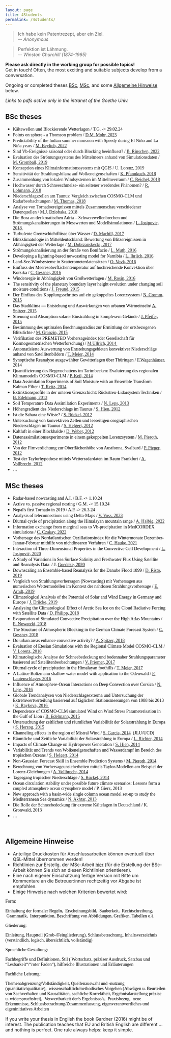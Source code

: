 ```yaml
---
layout: page
title: 4Students
permalink: /4students/
---
```


> Ich habe kein Patentrezept, aber ein Ziel.  
> -- <cite>Anonymous</cite>

> Perfektion ist Lähmung.  
> -- <cite>Winston Churchill (1874-1965)</cite>
  
**Please ask directly in the working group for possible topics!**  
Get in touch! Often, the most exciting and suitable subjects develop from a conversation.

Ongoing or completed theses [BSc](#bsc-theses), [MSc](#msc-theses), and some [Allgemeine Hinweise](#allgemeine-hinweise) below.

*Links to pdfs active only in the intranet of the Goethe Univ.*

## BSc theses
-   <span
    style="font-size: 14px; font-family: Georgia; color: rgb(0, 0, 0);">Kältewellen und Blockierende Wetterlagen / T.G. -> 29.02.24</span>
-   <span style="font-size: 14px; font-family: Georgia;">Points on
    sphere - a Thomson problem / <a
    href="https://user.uni-frankfurt.de/~bahrens/bscpdfs/BScDMMohr2023.pdf"
    target="_blank" >D.M. Mohr, 2023</a> </span>
-   <span style="font-size: 14px; font-family: Georgia;">Predictability
    of the Indian summer monsoon with Speedy during El Niño and La Niña
    years / <a
    href="https://user.uni-frankfurt.de/~bahrens/bscpdfs/BScMBeylich2022.pdf"
    target="_blank" >M.
    Beylich, 2022</a> </span>
-   <span style="font-size: 14px; font-family: Georgia;">Sind
    Vb-Ereignisse saisonal oder durch Blocking beeinflusst? / <a
    href="https://user.uni-frankfurt.de/~bahrens/bscpdfs/BScBRinschen2022.pdf"
    target="_blank" >B. Rinschen, 2022</a></span>
-   <span style="font-size: 14px; font-family: Georgia;">Evaluation des
    Strömungssystems des Mittelmeers anhand von Simulationsdaten / <a
    href="https://user.uni-frankfurt.de/~bahrens/bscpdfs/BScMGromball2019.pdf"
    target="_blank">M. Gromball, 2019</a></span>
-   <span style="font-size: 14px; font-family: Georgia;">Konzeption
    eines Klimainformationssystems mit QGIS / U. Lorenz, 2019</span>
-   <span style="font-size: 14px; font-family: Georgia;">Sensitivität
    der Strahlungsbilanz auf Wolkeneigenschaften / <a
    href="https://user.uni-frankfurt.de/~bahrens/bscpdfs/BScKPfannkuch2018.pdf"
    target="_blank" >K.
    Pfannkuch, 2018</a></span>
-   <span style="font-size: 14px; font-family: Georgia;">Zusammenhang
    von lokalen Windsystemen im Mittelmeerraum / <a
    href="https://user.uni-frankfurt.de/~bahrens/bscpdfs/BScCReichel2018.pdf"
    target="_blank">C. Reichel, 2018</a> </span>
-   <span style="font-size: 14px; font-family: Georgia;">Hochwasser
    durch Schneeschmelze- ein seltener werdendes Phänomen? / <a
    href="http://user.uni-frankfurt.de/~bahrens/bscpdfs/BScRlohmann2018.pdf"
    target="_blank">R. Lohmann, 2018</a></span>
-   <span
    style="font-size: 14px; font-family: Georgia; ">Niederschlagszellen
    am Taunus: Vergleich zwischen COSMO-CLM und Radarbeobachtungen / <a
    href="http://user.uni-frankfurt.de/~bahrens/bscpdfs/BScMThomas2018.pdf"
    target="_blank">M. Thomas, 2018</a></span>
-   <span
    style="font-size: 14px; font-family: Georgia;" >Analyse
    von Tornadoereignissen mittels Zusammenschau verschiedener
    Datenquellen / <a
    href="http://user.uni-frankfurt.de/~bahrens/bscpdfs/BScMDziobaka2018.pdf"
    target="_blank">M.J.
    Dziobaka, 2018</a></span>
-   <span
    style="font-size: 14px; font-family: Georgia; color: rgb(0, 0, 0);">Die
    Bora an der kroatischen Adria – Schwerewellenbrechen und
    Strömungskanalisierungen in Messwerten und Modellsimulationen / <a
    href="http://user.uni-frankfurt.de/~bahrens/bscpdfs/BScLJosipovic2018.pdf"
    target="_blank">L. Josipovic, 2018 </a></span>
-   <span
    style="font-size: 14px; font-family: Georgia; color: rgb(0, 0, 0);">Turbulente
    Grenzschichtflüsse über Wasser / <a
    href="http://user.uni-frankfurt.de/~bahrens/bscpdfs/BScDMachill2017.pdf"
    target="_blank">D. Machill, 2017</a></span>
-   <span
    style="font-size: 14px; font-family: Georgia; color: rgb(0, 0, 0);">Blitzklimatologie
    in Mitteldeutschland: Bewertung von Blitzereignissen in Abhängigkeit
    der Wetterlage / <a
    href="http://user.uni-frankfurt.de/~bahrens/bscpdfs/BScDobrzaniecki2017.pdf"
    target="_blank">M. Dobrzanskecki, 2017</a></span>
-   <span
    style="font-size: 14px; font-family: Georgia; color: rgb(0, 0, 0);">Strömungskanalisierung
    an der Straße von Bonifacio / <a
    href="http://user.uni-frankfurt.de/~bahrens/bscpdfs/BScLJMuth2016.pdf"
    target="_blank">L. Muth, 2016</a></span>
-   <span
    style="font-size: 14px; font-family: Georgia; color: rgb(0, 0, 0);">Developing
    a lightning-based nowcasting model for Namibia / <a
    href="http://user.uni-frankfurt.de/~bahrens/bscpdfs/BScIhrlich2016.pdf"
    target="_blank">L. Ihrlich, 2016</a></span>
-   <span
    style="font-size: 14px; font-family: Georgia; color: rgb(0, 0, 0);">Land-See-Windsysteme
    in Scatterometerdatensätzen /
    <a href="http://user.uni-frankfurt.de/~bahrens/bscpdfs/BScVovk2016.pdf"
    target="_blank">O. Vovk, 2016</a> </span>
-   <span
    style="font-size: 14px; font-family: Georgia; color: rgb(0, 0, 0);">Einfluss
    der Meeresoberflächentemperatur auf hochreichende Konvektion über
    Korsika / <a
    href="http://user.uni-frankfurt.de/~bahrens/bscpdfs/BScCGessner2016.pdf"
    target="_blank">C. Gessner, 2016</a></span>
-   <span
    style="font-size: 14px; font-family: Georgia; color: rgb(0, 0, 0);">Windenergie
    in Abhängigkeit von Großwetterlagen / <a
    href="http://user.uni-frankfurt.de/~bahrens/bscpdfs/BScMRosin2016.pdf"
    target="_blank">M. Rosin, 2016</a></span>
-   <span
    style="font-size: 14px; font-family: Georgia; color: rgb(0, 0, 0);">The
    sensitivity of the planetary boundary layer height evolution under
    changing soil moisture conditions / <a
    href="http://user.uni-frankfurt.de/~bahrens/bscpdfs/BScJFreund2015.pdf"
    target="_blank">J. Freund, 2015</a></span>
-   <span
    style="font-family: Georgia; color: rgb(0, 0, 0); font-size: 14px;">Der
    Einfluss des Kopplungsschrittes auf ein gekoppeltes Lorenzsystem /
    <a
    href="http://user.uni-frankfurt.de/~bahrens/bscpdfs/BScNCromm2015.pdf"
    target="_blank">N. Cromm, 2015</a></span>
-   <span
    style="font-size: 14px; font-family: Georgia; color: rgb(0, 0, 0);">Das
    Stadtklima — Entstehung und Auswirkungen von urbanen Wärmeinseln/ <a
    href="http://user.uni-frankfurt.de/~bahrens/bscpdfs/BScASpitzer2015.pdf"
    target="_blank">A. Spitzer, 2015</a></span>
-   <span
    style="font-size: 14px; font-family: Georgia; color: rgb(0, 0, 0);">Streuung
    und Absorption solarer Einstrahlung in komplexem </span><span
    style="color: rgb(0, 0, 0); font-family: Georgia; font-size: 14px;">Gelände
    / <a
    href="http://user.uni-frankfurt.de/~bahrens/bscpdfs/BScJPfeifer2015.pdf"
    target="_blank">J. Pfeifer, 2015</a></span>
-   <span
    style="font-size: 14px; font-family: Georgia; color: rgb(0, 0, 0);">Bestimmung
    des optimalen Brechnungsradius zur Ermittlung der ortsbezogenen
    Blitzdichte / <a
    href="http://user.uni-frankfurt.de/~bahrens/bscpdfs/BScMGranzin2015.pdf"
    target="_blank">M. Granzin, 2015</a> </span>
-   <span
    style="color: rgb(0, 0, 0); font-family: Georgia; font-size: 14px;">Verifikation
    des PREMETEO Vorhersageindex (der Gesellschaft für
    Kosmogeometrischen Wetterforschung) / <a
    href="http://user.uni-frankfurt.de/~bahrens/bscpdfs/BScUllrich2014.pdf"
    target="_blank">M.Ullrich, 2014 </a></span>
-   <span
    style="font-size: 14px; font-family: Georgia; color: rgb(0, 0, 0);">Automatisierte
    Auswertung von Entstehungsgebieten konvektiver Niederschläge anhand
    von Satellitenbildern / [T. Meier,
    2014](http://user.uni-frankfurt.de/~bahrens/bscpdfs/BScTMeier2014.pdf)</span>
-   <span
    style="font-size: 14px; font-family: Georgia; color: rgb(0, 0, 0);">Synoptische
    Reanalyse ausgewählter Gewitterlagen über Thüringen / <a
    href="http://user.uni-frankfurt.de/~bahrens/bscpdfs/BScWagenhaeuser.pdf"
    target="_blank">F.Wagenhäuser, 2014</a>  
    </span>
-   <span
    style="font-family: Georgia; color: rgb(0, 0, 0); font-size: 14px;">Quantifizierung
    des Regenschattens im Tarimbecken: Evaluierung des regionalen
    Klimamodells COSMO-CLM /
    <a href="http://user.uni-frankfurt.de/~bahrens/bscpdfs/BScKeil.pdf"
    target="_blank">P. Keil, 2014</a></span>
-   <span
    style="font-size: 14px; font-family: Georgia; color: rgb(0, 0, 0);">Data
    Assimilation Experiments </span><span
    style="color: rgb(0, 0, 0); font-family: Georgia; font-size: 14px;">of
    Soil Moisture with an Ensemble Transform Kalman Filter
    / </span><span
    style="font-size: 14px; color: rgb(0, 0, 0); font-family: Georgia;"><a href="http://user.uni-frankfurt.de/~bahrens/bscpdfs/BScReitz.pdf"
    target="_blank">T. Reitz, 2014</a></span>
-   <span
    style="font-size: 14px; font-family: Georgia; color: rgb(0, 0, 0);">Extinktionsprofile
    in der unteren Grenzschicht: Rückstreu-Lidarsystem Techniken /
    <a href="http://user.uni-frankfurt.de/~bahrens/bscpdfs/BScEdelmann.pdf"
    target="_blank">B. Edelmann, 2013</a></span>
-   <span
    style="font-size: 14px; font-family: Georgia; color: rgb(0, 0, 0);">Soil
    Temperature Data Assimilation Experiments /
    <a href="http://user.uni-frankfurt.de/~bahrens/bscpdfs/BScLeps.pdf"
    target="_blank">N. Leps, 2013</a></span>
-   <span
    style="font-family: Georgia; color: rgb(0, 0, 0); font-size: 14px;">Höhengradient
    des Niederschlags im Taunus /
    <a href="http://user.uni-frankfurt.de/~bahrens/bscpdfs/BScHien.pdf"
    target="_blank">S. Hien, 2012</a></span>
-   <span
    style="font-family: Georgia; color: rgb(0, 0, 0); font-size: 14px;">Ist
    die Sahara eine Wüste? /
    <a href="http://user.uni-frankfurt.de/~bahrens/bscpdfs/BScRueckel.pdf"
    target="_blank">S. Rückel, 2012</a></span>
-   <span
    style="font-family: Georgia; color: rgb(0, 0, 0); font-size: 14px;">Untersuchung
    von konvektiven Zellen und leeseitigen orographischen Niederschlägen
    im Taunus /
    <a href="http://user.uni-frankfurt.de/~bahrens/bscpdfs/BScHelgert.pdf"
    target="_blank">S. Helgert, 2012</a></span>
-   <span
    style="font-family: Georgia; color: rgb(0, 0, 0); font-size: 14px;">Kaltluft
    in einer Blockhalde /
    <a href="http://user.uni-frankfurt.de/~bahrens/bscpdfs/BScWeber.pdf"
    target="_blank">D. Weber, 2012</a></span>
-   <span
    style="font-family: Georgia; color: rgb(0, 0, 0); font-size: 14px;">Datenassimilationsexperimente
    in einem gekoppelten Lorenzsystem /
    <a href="http://user.uni-frankfurt.de/~bahrens/bscpdfs/BScPieroth.pdf"
    target="_blank">M. Pieroth, 2012</a></span>
-   <span
    style="font-family: Georgia; color: rgb(0, 0, 0); font-size: 14px;">Von
    der Firnverdichtung zur Oberflächenhöhe von Austfonna, Svalbard /
    <a href="http://user.uni-frankfurt.de/~bahrens/bscpdfs/BScPieper.pdf"
    target="_blank">P. Pieper, 2012</a></span>
-   <span
    style="font-family: Georgia; color: rgb(0, 0, 0); font-size: 14px;">Test
    der Taylorhypothese mittels Wetterradardaten im Raum Frankfurt / <a
    href="http://user.uni-frankfurt.de/~bahrens/bscpdfs/BScVollbrecht.pdf"
    target="_blank">A. Vollbrecht, 2012</a></span>
-   <span
    style="font-size: 14px; font-family: Georgia; color: rgb(0, 0, 0);">…</span>

<span style="font-size: 14px;">  
</span>

## MSc theses

-   <span
    style="font-size: 14px; font-family: Georgia; color: rgb(0, 0, 0);">Radar-based nowcasting and A.I. / B.F. -> 1.10.24</span>
-   <span
    style="font-size: 14px; font-family: Georgia; color: rgb(0, 0, 0);">Active vs. passive regional nesting / G.M. -> 15.10.24</span>
-   <span
    style="font-size: 14px; font-family: Georgia; color: rgb(0, 0, 0);">Nepal's first Tornado in 2019 / A.P. -> 26.3.24</span>
-   <span
    style="font-size: 14px; font-family: Georgia; color: rgb(0, 0, 0);">
    Analysis of teleconnections using Delta-Maps / <a
    href="https://user.uni-frankfurt.de/~bahrens/bscpdfs/MScVVoss2023.pdf"
    target="_blank">V. Voss. 2023 </a></span>
-   <span
    style="font-size: 14px; font-family: Georgia; color: rgb(0, 0, 0);">Diurnal cycle of precipitation along the Himalayan mountain range / 
    <a
    href="https://user.uni-frankfurt.de/~bahrens/bscpdfs/MScAHalbig2022.pdf"
    target="_blank">A. Halbig, 2022</a></span>
-   <span
    style="font-size: 14px; font-family: Georgia; color: rgb(0, 0, 0);">Information
    exchange from marginal seas to Vb-precipitation in MedCORDEX
    simulations / <a
    href="https://user.uni-frankfurt.de/~bahrens/bscpdfs/MScCCzakay2022.pdf" target="_blank">C. Czakay,
    2022</a></span>
-   <span
    style="font-size: 14px; font-family: Georgia; color: rgb(0, 0, 0);">Vorhersage
    des Nordatlantischen Oszillationsindex für die Wintermonate
    Dezember-Januar-Februar mithilfe von nichtlinearen Verfahren / <a
    href="https://user.uni-frankfurt.de/~bahrens/bscpdfs/MScCHauke2021.pdf"
    target="_blank">C. Hauke, 2021</a></span>
-   <span
    style="font-size: 14px; font-family: Georgia; color: rgb(0, 0, 0);">Interaction
    of Three-Dimensional Properties in the Convective Cell Development /
    <a
    href="https://user.uni-frankfurt.de/~bahrens/bscpdfs/MScLJosipovic2020.pdf"
    target="_blank">L. Josipović, 2020</a></span>
-   <span
    style="font-size: 14px; font-family: Georgia; color: rgb(0, 0, 0);">A
    Study of Variations in Sea Surface Salinity and Freshwater Flux
    Using Satellite and Reanalysis Data  / J. </span><a
    href="https://user.uni-frankfurt.de/~bahrens/bscpdfs/MScJGoedecke2020.pdf"
    target="_blank"
    style="color: rgb(0, 0, 0); font-family: Georgia; font-size: 14px;">Goedeke,
    2020</a>
-   <span
    style="font-size: 14px; font-family: Georgia; color: rgb(0, 0, 0);">Downscaling
    an Ensemble-based Reanalysis for the Danube Flood 1899 / <a
    href="https://user.uni-frankfurt.de/~bahrens/bscpdfs/MScDRisto2019.pdf"
    target="_blank">D. Risto, 2019</a></span>
-   <span
    style="font-size: 14px; font-family: Georgia; color: rgb(0, 0, 0);">Vergleich
    von Strahlungsvorhersagen (Nowcasting) mit Vorhersagen aus
    numerischen Wettermodellen im Kontext der nahtlosen
    Strahlungsvorhersage / <a
    href="https://user.uni-frankfurt.de/~bahrens/bscpdfs/MScEArndt2019.pdf"
    target="_blank">E. Arndt, 2019</a></span>
-   <span
    style="font-size: 14px; font-family: Georgia; color: rgb(0, 0, 0);">Climatological
    Analysis of the Potential of Solar and Wind Energy in Germany and
    Europe / <a
    href="https://user.uni-frankfurt.de/~bahrens/bscpdfs/MScJDruecke2019.pdf"
    target="_blank">J. Drücke, 2019</a></span>
-   <span
    style="font-size: 14px; font-family: Georgia; color: rgb(0, 0, 0);">Analysing
    the Climatological Effect of Arctic Sea Ice on the Cloud Radiative
    Forcing with Satellite Data / <a
    href="https://user.uni-frankfurt.de/~bahrens/bscpdfs/MScDPhilipp2018.pdf"
    target="_blank">D. Philipp, 2018</a></span>
-   <span
    style="font-size: 14px; font-family: Georgia; color: rgb(0, 0, 0);">Evaporation
    of Simulated Convective Precipitation over the High Atlas Mountains
    / <a
    href="http://user.uni-frankfurt.de/~bahrens/bscpdfs/MScENowatzki2018.pdf"
    target="_blank">E. Nowatzki, 2018</a></span>
-   <span
    style="font-size: 14px; font-family: Georgia; color: rgb(0, 0, 0);">The
    Structure of Atmospheric Blocking in the German Climate Forecast
    System / <a
    href="http://user.uni-frankfurt.de/~bahrens/bscpdfs/MScCGessner2018.pdf"
    target="_blank">C. Gessner, 2018</a></span>
-   <span
    style="font-size: 14px; font-family: Georgia; color: rgb(0, 0, 0);">Do
    urban areas enhance convective activity? / <a
    href="http://user.uni-frankfurt.de/~bahrens/bscpdfs/MScASpitzer2018.pdf"
    target="_blank">A. Spitzer, 2018</a></span>
-   <span
    style="font-size: 14px; font-family: Georgia; color: rgb(0, 0, 0);">Evaluation
    of Etesian Simulations with the Regional Climate Model COSMO-CLM /
    <a
    href="http://user.uni-frankfurt.de/~bahrens/bscpdfs/MScVLorenz2018.pdf"
    target="_blank">V. Lorenz, 2018</a></span>
-   <span
    style="font-size: 14px; font-family: Georgia; color: rgb(0, 0, 0);">Klimatologische
    Analyse der Schneebedeckung und bodennaher Strahlungsparameter
    basierend auf Satellitenbeobachtungen / <a
    href="http://user.uni-frankfurt.de/~bahrens/bscpdfs/MScVPriemer2017.pdf"
    target="_blank">V. Priemer, 2017</a></span>
-   <span
    style="font-size: 14px; font-family: Georgia; color: rgb(0, 0, 0);">Diurnal
    cycle of precipitation in the Himalayan foothills / <a
    href="http://user.uni-frankfurt.de/~bahrens/bscpdfs/MScTMeier2017.pdf"
    target="_blank">T. Meier, 2017</a> </span>
-   <span
    style="font-size: 14px; font-family: Georgia; color: rgb(0, 0, 0);">A
    Lattice Boltzmann shallow water model with application to the
    Odenwald / <a
    href="http://user.uni-frankfurt.de/~bahrens/bscpdfs/MScFLautenschlager2016.pdf"
    target="_blank">F. Lautenschlager, 2016</a></span>
-   <span
    style="font-size: 14px; font-family: Georgia; color: rgb(0, 0, 0);">Influence
    of Atmosphere-Ocean Interactions on Deep Convection over Corsica /
    <a href="http://user.uni-frankfurt.de/~bahrens/bscpdfs/MScNLeps2016.pdf"
    target="_blank">N. Leps, 2016</a> </span>
-   <span
    style="font-size: 14px; font-family: Georgia; color: rgb(0, 0, 0);">Globale
    Trendanalysen von Niederschlagsextrema und Untersuchung der
    Extremwertverteilung basierend auf täglichen Stationsmessungen von
    1988 bis 2013 / <a
    href="http://user.uni-frankfurt.de/~bahrens/bscpdfs/MScRaykova2016.pdf"
    target="_blank">K. Raykova, 2016 </a></span>
-   <span
    style="font-size: 14px; font-family: Georgia; color: rgb(0, 0, 0);">Dependence
    of COSMO-CLM simulated Wind on Wind Stress Parameterisation in the
    Gulf of Lion / <a
    href="http://user.uni-frankfurt.de/~bahrens/bscpdfs/MScBEdelmann2015.pdf"
    target="_blank">B. Edelmann, 2015</a></span>
-   <span
    style="font-size: 14px; font-family: Georgia; color: rgb(0, 0, 0);">Untersuchung
    der zeitlichen und räumlichen Variabilität der Solarstrahlung in
    Europa / <a
    href="http://user.uni-frankfurt.de/~bahrens/bscpdfs/MScSHerzog2015.pdf"
    target="_blank">S. Herzog, 2015</a></span>
-   <span
    style="font-family: Georgia; color: rgb(0, 0, 0); font-size: 14px;">Channeling
    effects in the region of Mistral Wind / <a
    href="http://user.uni-frankfurt.de/~bahrens/bscpdfs/MScGarcia2014.pdf"
    target="_blank">S. Garcia, 2014</a>  (JLU/UCD)</span>
-   <span
    style="font-size: 14px; font-family: Georgia; color: rgb(0, 0, 0);">Räumliche
    und Zeitliche Variabilität der Solarstrahlung in Europa / <a
    href="http://user.uni-frankfurt.de/~bahrens/bscpdfs/MScSHerzog2015.pdf"
    target="_blank">L. Richter, 2014</a></span>
-   <span
    style="font-size: 14px; font-family: Georgia; color: rgb(0, 0, 0);">Impacts
    of Climate Change on Hydropower Generation /
    <a href="http://user.uni-frankfurt.de/~bahrens/bscpdfs/MScHien2014.pdf"
    target="_blank">S. Hien, 2014</a> </span>
-   <span
    style="font-size: 14px; font-family: Georgia; color: rgb(0, 0, 0);">Variabilität
    und Trends von Wolkeneigenschaften und Wasserdampf im Bereich des
    tropischen Ozeans / <a
    href="http://user.uni-frankfurt.de/~bahrens/bscpdfs/MScHelgert2014.pdf"
    target="_blank">S. Helgert, 2014</a></span>
-   <span
    style="font-size: 14px; font-family: Georgia; color: rgb(0, 0, 0);">Non-Gaussian
    Forecast Skill in Ensemble Prediction Systems / </span><a
    href="http://user.uni-frankfurt.de/~bahrens/bscpdfs/MScPieroth2014.pdf"
    target="_blank"
    style="color: rgb(0, 0, 0); font-family: Georgia; font-size: 14px;">M.
    Pieroth, 2014</a>
-   <span
    style="font-size: 14px; font-family: Georgia; color: rgb(0, 0, 0);">Berechnung
    von Vorhersageunsicherheiten mittels Taylor-Modellen am Beispiel der
    Lorenz-Gleichungen / <a
    href="http://user.uni-frankfurt.de/~bahrens/bscpdfs/MScVollbrecht2014.pdf"
    target="_blank">A. Vollbrecht, 2014</a></span>
-   <span
    style="font-size: 14px; font-family: Georgia; color: rgb(0, 0, 0);">Tagesgang
    tropischer Niederschläge / <a
    href="http://user.uni-frankfurt.de/~bahrens/bscpdfs/MScRueckel2014.pdf"
    target="_blank">S. Rückel, 2014</a>  
    </span>
-   <span
    style="font-size: 14px; font-family: Georgia; color: rgb(0, 0, 0);">Ocean
    circulation stability under possible future climate scenarios:
    Lessons form a coupled atmosphere ocean cryosphere model / P. Gierz,
    2013</span>
-   <span
    style="font-size: 14px; font-family: Georgia; color: rgb(0, 0, 0);">New
    approach with a basin-wide single column ocean model set-up to study
    the Mediterranean Sea dynamics /
    <a href="http://user.uni-frankfurt.de/~bahrens/bscpdfs/MScAkhtar.pdf"
    target="_blank">N. Akhtar, 2013</a></span>
-   <span
    style="font-size: 14px; font-family: Georgia; color: rgb(0, 0, 0);">Die
    Rolle der Schneebedeckung für extreme Kältelagen in Deutschland / K.
    Gronwald, 2013</span>
-   <span
    style="font-size: 14px; font-family: Georgia; color: rgb(0, 0, 0);">…</span>

<span
style="font-size: 14px; font-family: Georgia; color: rgb(0, 0, 0);">  
</span>

<span id="p3"></span>

## Allgemeine Hinweise

-   Anteilige
    Druckkosten für Abschlussarbeiten können eventuell über QSL-Mittel
    übernommen werden!
-   Richtlinien
    zur Erstellg. der MSc-Arbeit <a
    href="http://www.uni-frankfurt.de/52700418/Formular-Masterarbeit-mit-Richtlinien-MSc-Meteo-.doc"
    target="_blank">hier</a> (für die Erstellung der BSc-Arbeit können
    Sie sich an diesen Richtlinien orientieren).
-   Eine nach eigener Einschätzung fertige Version mit Bitte um Kommentare an die Betreuer:innen rechtzeitig vor Abgabe ist empfohlen.
-   Einige Hinweise nach welchen Kriterien bewertet wird:  
      

<span
style="font-size: 14px; font-family: Georgia; color: rgb(0, 0, 0);">Form:</span>

<span
style="font-size: 14px; font-family: Georgia; color: rgb(0, 0, 0);">Einhaltung
der formaler Regeln,  Erscheinungsbild,  Sauberkeit,  Rechtschreibung,
 Grammatik,  Interpunktion, Beschriftung von Abbildungen, Grafiken,
Tabellen o.ä.</span>

<span
style="color: rgb(0, 0, 0); font-family: Georgia; font-size: 14px;">Gliederung:</span>

<span
style="font-size: 14px; font-family: Georgia; color: rgb(0, 0, 0);">Einleitung,
Hauptteil (Grob-/Feingliederung), Schlussbetrachtung, Inhaltsverzeichnis
(verständlich, logisch, übersichtlich, vollständig)</span>

<span
style="color: rgb(0, 0, 0); font-family: Georgia; font-size: 14px;">Sprachliche
Gestaltung:</span>

<span
style="font-size: 14px; font-family: Georgia; color: rgb(0, 0, 0);">Fachbegriffe
und Definitionen, Stil ( Wortschatz, präziser Ausdruck, Satzbau und
“Lesbarkeit“/“roter Faden“), hilfreiche Illustrationen und
Erläuterungen</span>

<span
style="color: rgb(0, 0, 0); font-family: Georgia; font-size: 14px;">Fachliche
Leistung:</span>

<span
style="font-size: 14px; font-family: Georgia; color: rgb(0, 0, 0);">Themenabgrenzung/Vollständigkeit,
Quellenauswahl und -nutzung (quantitativ/qualitativ),
 wissenschaftlich/methodisches Vorgehen (Abwägen u. Beurteilen von
Sachverhalten und Kausalitäten, sachliche Korrektheit,
Ergebnisdarstellung präzise u. widerspruchsfrei),  Verwertbarkeit der/s
Ergebnisse/s,  Praxisbezug,  neue Erkenntnisse,
Schlussbetrachtung/Zusammenfassung, eigenverantwortliches und
eigeninitiatives Arbeiten</span>

  

<span>If you write your
thesis in English the book Gardner (2016) might be of interest. The
publication teaches that EU and British English are different … and
nothing is perfect. One rule always helps: keep it simple.</span>
